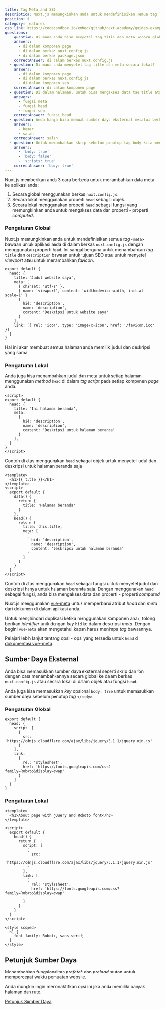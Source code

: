 ```yaml
---
title: Tag Meta and SEO
description: Nuxt.js memungkinkan anda untuk mendefinisikan semua tag `<meta>` bawaan untuk aplikasi anda di dalam berkas nuxt.config.js dengan menggunakan properti `head`. Ini sangat berguna untuk menambahkan tag `title` dan `description` bawaan untuk tujuan SEO atau untuk menyetel viewport atau untuk menambahkan favicon.
position: 6
category: features
csb_link: https://codesandbox.io/embed/github/nuxt-academy/guides-examples/tree/master/03_features/06_meta_tags_seo?fontsize=14&hidenavigation=1&theme=dark
questions:
  - question: Di mana anda bisa menyetel tag title dan meta secara global?
    answers:
      - di dalam komponen page
      - di dalam berkas nuxt.config.js
      - di dalam berkas package.json
    correctAnswer: di dalam berkas nuxt.config.js
  - question: Di mana anda menyetel tag title dan meta secara lokal?
    answers:
      - di dalam komponen page
      - di dalam berkas nuxt.config.js
      - di dalam komponen seo
    correctAnswer: di dalam komponen page
  - question: Di dalam halaman, untuk bisa mengakses data tag title atau meta description anda menggunakan...
    answers:
      - fungsi meta
      - fungsi head
      - fungsi seo
    correctAnswer: fungsi head
  - question: Anda hanya bisa memuat sumber daya eksternal melalui berkas nuxt.config.js
    answers:
      - benar
      - salah
    correctAnswer: salah
  - question: Untuk menambahkan skrip sebelum penutup tag body kita menggunakan...
    answers:
      - 'body: true'
      - 'body: false'
      - 'scripts: true'
    correctAnswer: 'body: true'
---
```


Nuxt.js memberikan anda 3 cara berbeda untuk menambahkan data meta ke aplikasi anda:

1. Secara global menggunakan berkas `nuxt.config.js`.
2. Secara lokal menggunakan properti `head` sebagai objek.
3. Secara lokal menggunakan properti `head` sebagai fungsi yang memungkinkan anda untuk mengakses data dan properti - properti _computed_.

### Pengaturan Global

Nuxt.js memungkinkan anda untuk mendefinisikan semua _tag_ `<meta>` bawaan untuk aplikasi anda di dalam berkas `nuxt.config.js` dengan menggunakan properti `head`. Ini sangat berguna untuk menambahkan _tag_ `title` dan `description` bawaan untuk tujuan SEO atau untuk menyetel _viewport_ atau untuk menambahkan _favicon_.

```js{}[nuxt.config.js]
export default {
  head: {
    title: 'Judul website saya',
    meta: [
      { charset: 'utf-8' },
      { name: 'viewport', content: 'width=device-width, initial-scale=1' },
      {
        hid: 'description',
        name: 'description',
        content: 'Deskripsi untuk website saya'
      }
    ],
    link: [{ rel: 'icon', type: 'image/x-icon', href: '/favicon.ico' }]
  }
}
```

<base-alert type="info">

Hal ini akan membuat semua halaman anda memiliki judul dan deskripsi yang sama

</base-alert>

### Pengaturan Lokal

Anda juga bisa menambahkan judul dan meta untuk setiap halaman menggunakan _method_ `head` di dalam _tag script_ pada setiap komponen _page_ anda.

```js{}[pages/index.vue]
<script>
export default {
  head: {
    title: 'Ini halaman beranda',
    meta: [
      {
        hid: 'description',
        name: 'description',
        content: 'Deskripsi untuk halaman beranda'
      }
    ],
  }
}
</script>
```

<base-alert type="info">

Contoh di atas menggunakan `head` sebagai objek untuk menyetel judul dan deskripsi untuk halaman beranda saja

</base-alert>

```html{}[pages/index.vue]
<template>
  <h1>{{ title }}</h1>
</template>
<script>
  export default {
    data() {
      return {
        title: 'Halaman beranda'
      }
    },
    head() {
      return {
        title: this.title,
        meta: [
          {
            hid: 'description',
            name: 'description',
            content: 'Deskripsi untuk halaman beranda'
          }
        ]
      }
    }
  }
</script>
```

<base-alert type="info">

Contoh di atas menggunakan `head` sebagai fungsi untuk menyetel judul dan deskripsi hanya untuk halaman beranda saja. Dengan menggunakan `head` sebagai fungsi, anda bisa mengakses data dan properti - properti _computed_

</base-alert>

Nuxt.js menggunakan [vue-meta](https://vue-meta.nuxtjs.org/) untuk memperbarui atribut _head_ dan _meta_ dari dokumen di dalam aplikasi anda.

<base-alert>

Untuk menghindari duplikasi ketika menggunakan komponen anak, tolong berikan _identifier_ unik dengan _key_ `hid` ke dalam deskripsi _meta_. Dengan begini `vue-meta` akan mengetahui kapan harus menimpa _tag_ bawaannya.

</base-alert>

<base-alert type="next">

Pelajari lebih lanjut tentang opsi - opsi yang tersedia untuk `head` di [dokumentasi vue-meta](https://vue-meta.nuxtjs.org/api/#metainfo-properties).

</base-alert>

## Sumber Daya Eksternal

Anda bisa memasukkan sumber daya eksternal seperti skrip dan fon dengan cara menambahkannya secara global ke dalam berkas `nuxt.config.js` atau secara lokal di dalam objek atau fungsi `head`.

<base-alert type="info">

Anda juga bisa memasukkan _key_ opsional `body: true` untuk memasukkan sumber daya sebelum penutup _tag_ `</body>`.

</base-alert>

### Pengaturan Global

```js{}[nuxt.config.js]
export default {
  head: {
    script: [
      {
        src: 'https://cdnjs.cloudflare.com/ajax/libs/jquery/3.1.1/jquery.min.js'
      }
    ],
    link: [
      {
        rel: 'stylesheet',
        href: 'https://fonts.googleapis.com/css?family=Roboto&display=swap'
      }
    ]
  }
}
```

### Pengaturan Lokal

```html{}[pages/index.vue]
<template>
  <h1>About page with jQuery and Roboto font</h1>
</template>

<script>
  export default {
    head() {
      return {
        script: [
          {
            src:
              'https://cdnjs.cloudflare.com/ajax/libs/jquery/3.1.1/jquery.min.js'
          }
        ],
        link: [
          {
            rel: 'stylesheet',
            href: 'https://fonts.googleapis.com/css?family=Roboto&display=swap'
          }
        ]
      }
    }
  }
</script>

<style scoped>
  h1 {
    font-family: Roboto, sans-serif;
  }
</style>
```

## Petunjuk Sumber Daya

Menambahkan fungsionalitas _prefetch_ dan _preload_ tautan untuk mempercepat waktu pemuatan website.

Anda mungkin ingin menonaktifkan opsi ini jika anda memiliki banyak halaman dan rute.

<base-alert type="next">

[Petunjuk Sumber Daya](/guides/configuration-glossary/configuration-render#resourcehints)

</base-alert>

<app-modal>
  <code-sandbox  :src="csb_link"></code-sandbox>
</app-modal>

<quiz :questions="questions"></quiz>

